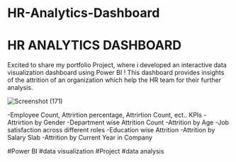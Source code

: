 # HR-Analytics-Dashboard

# HR ANALYTICS DASHBOARD
Excited to share my portfolio Project, where i developed an interactive data visualization dashboard using Power BI ! This dashboard provides insights of the attrition of an organization which help the HR team for their further analysis.

![Screenshot (171)](https://github.com/Sheshanth-Reddy/HR-Analytics-Dashboard-/assets/147310329/d9eee5ed-c44c-4728-9d24-a8c8e7641199)

-Employee Count, Attrirtion percentage, Attrirtion Count, ect.. KPIs
-Attrirtion by Gender
-Department wise Attrition Count
-Attrition by Age
-Job satisfaction across different roles
-Education wise Attrition
-Attrition by Salary Slab
-Attrition  by Current Year in Company 

#Power BI #data visualization #Project #data analysis
